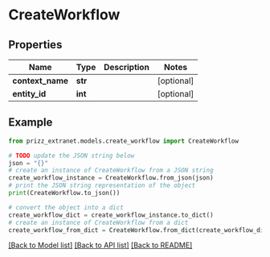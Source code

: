 # CreateWorkflow


## Properties

Name | Type | Description | Notes
------------ | ------------- | ------------- | -------------
**context_name** | **str** |  | [optional] 
**entity_id** | **int** |  | [optional] 

## Example

```python
from prizz_extranet.models.create_workflow import CreateWorkflow

# TODO update the JSON string below
json = "{}"
# create an instance of CreateWorkflow from a JSON string
create_workflow_instance = CreateWorkflow.from_json(json)
# print the JSON string representation of the object
print(CreateWorkflow.to_json())

# convert the object into a dict
create_workflow_dict = create_workflow_instance.to_dict()
# create an instance of CreateWorkflow from a dict
create_workflow_from_dict = CreateWorkflow.from_dict(create_workflow_dict)
```
[[Back to Model list]](../README.md#documentation-for-models) [[Back to API list]](../README.md#documentation-for-api-endpoints) [[Back to README]](../README.md)


